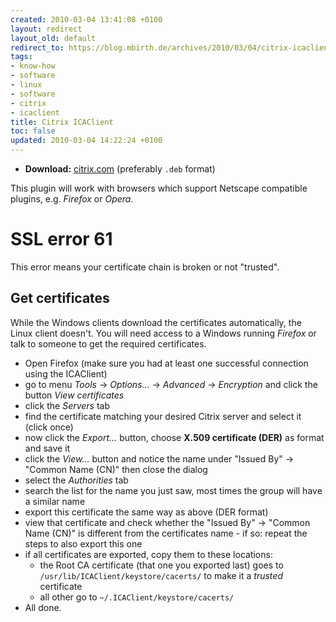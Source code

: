 ```yaml
---
created: 2010-03-04 13:41:08 +0100
layout: redirect
layout_old: default
redirect_to: https://blog.mbirth.de/archives/2010/03/04/citrix-icaclient.html
tags:
- know-how
- software
- linux
- software
- citrix
- icaclient
title: Citrix ICAClient
toc: false
updated: 2010-03-04 14:22:24 +0100
---
```


* **Download:** [citrix.com](http://www.citrix.com/English/ss/downloads/details.asp?downloadId=3323&productId=186) (preferably `.deb` format)

This plugin will work with browsers which support Netscape compatible plugins, e.g. *Firefox* or *Opera*.


SSL error 61
============

This error means your certificate chain is broken or not "trusted".


Get certificates
----------------

While the Windows clients download the certificates automatically, the Linux client doesn't. You will need access to a
Windows running *Firefox* or talk to someone to get the required certificates.

* Open Firefox (make sure you had at least one successful connection using the ICAClient)
* go to menu *Tools* → *Options…* → *Advanced* → *Encryption* and click the button *View certificates*
* click the *Servers* tab
* find the certificate matching your desired Citrix server and select it (click once)
* now click the *Export…* button, choose **X.509 certificate (DER)** as format and save it
* click the *View…* button and notice the name under "Issued By" → "Common Name (CN)" then close the dialog
* select the *Authorities* tab
* search the list for the name you just saw, most times the group will have a similar name
* export this certificate the same way as above (DER format)
* view that certificate and check whether the "Issued By" → "Common Name (CN)" is different from the certificates
  name - if so: repeat the steps to also export this one
* if all certificates are exported, copy them to these locations:
    * the Root CA certificate (that one you exported last) goes to `/usr/lib/ICAClient/keystore/cacerts/` to make it a
      *trusted* certificate
    * all other go to `~/.ICAClient/keystore/cacerts/`
* All done.